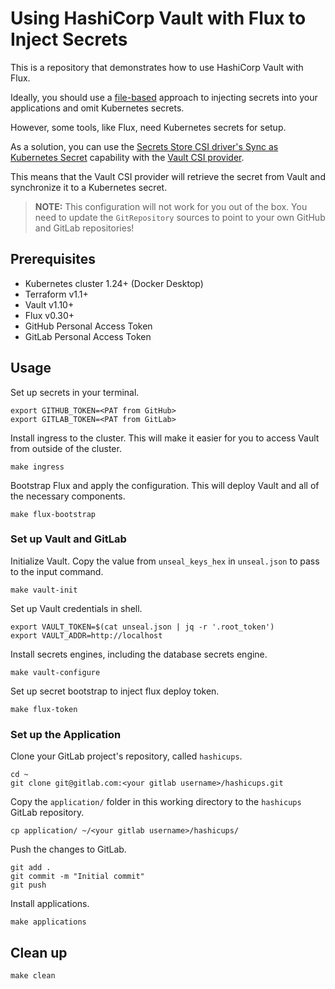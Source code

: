 # Using HashiCorp Vault with Flux to Inject Secrets

This is a repository that demonstrates how to use HashiCorp Vault
with Flux.

Ideally, you should use a [file-based](https://www.vaultproject.io/docs/platform/k8s) approach to injecting
secrets into your applications and omit Kubernetes secrets.

However, some tools, like Flux, need Kubernetes secrets for setup.

As a solution, you can use the [Secrets Store CSI driver's Sync as Kubernetes Secret](https://secrets-store-csi-driver.sigs.k8s.io/topics/sync-as-kubernetes-secret.html)
capability with the [Vault CSI provider](https://www.vaultproject.io/docs/platform/k8s/csi).

This means that the Vault CSI provider will retrieve the secret from Vault and synchronize it to a Kubernetes
secret.

> __NOTE:__ This configuration will not work for you out of the box. You need
  to update the `GitRepository` sources to point to your own GitHub and GitLab
  repositories!

## Prerequisites

- Kubernetes cluster 1.24+ (Docker Desktop)
- Terraform v1.1+
- Vault v1.10+
- Flux v0.30+
- GitHub Personal Access Token
- GitLab Personal Access Token

## Usage

Set up secrets in your terminal.

```shell
export GITHUB_TOKEN=<PAT from GitHub>
export GITLAB_TOKEN=<PAT from GitLab>
```

Install ingress to the cluster. This will make it easier
for you to access Vault from outside of the cluster.

```shell
make ingress
```

Bootstrap Flux and apply the configuration. This will
deploy Vault and all of the necessary components.

```shell
make flux-bootstrap
```

### Set up Vault and GitLab

Initialize Vault. Copy the value from `unseal_keys_hex` in
`unseal.json` to pass to the input command.

```shell
make vault-init
```

Set up Vault credentials in shell.

```shell
export VAULT_TOKEN=$(cat unseal.json | jq -r '.root_token')
export VAULT_ADDR=http://localhost
```

Install secrets engines, including the database secrets engine.

```shell
make vault-configure
```

Set up secret bootstrap to inject flux deploy token.

```shell
make flux-token
```

### Set up the Application

Clone your GitLab project's repository, called `hashicups`.

```shell
cd ~
git clone git@gitlab.com:<your gitlab username>/hashicups.git
```

Copy the `application/` folder in this working directory
to the `hashicups` GitLab repository.

```shell
cp application/ ~/<your gitlab username>/hashicups/
```

Push the changes to GitLab.

```shell
git add .
git commit -m "Initial commit"
git push
```

Install applications.

```shell
make applications
```

## Clean up

```shell
make clean
```